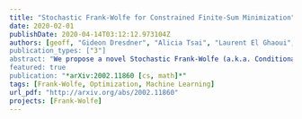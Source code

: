 ```yaml
---
title: "Stochastic Frank-Wolfe for Constrained Finite-Sum Minimization"
date: 2020-02-01
publishDate: 2020-04-14T03:12:12.973104Z
authors: [geoff, "Gideon Dresdner", "Alicia Tsai", "Laurent El Ghaoui", "Francesco Locatello", "Robert Freund", Fabian Pedregosa"]
publication_types: ["3"]
abstract: "We propose a novel Stochastic Frank-Wolfe (a.k.a. Conditional Gradient) algorithm with a fixed batch size tailored to the constrained optimization of a finite sum of smooth objectives. The design of our method hinges on a primal-dual interpretation of the Frank-Wolfe algorithm. Recent work to design stochastic variants of the Frank-Wolfe algorithm falls into two categories: algorithms with increasing batch size, and algorithms with a given, constant, batch size. The former have faster convergence rates but are impractical; the latter are practical but slower. The proposed method combines the advantages of both: it converges for unit batch size, and has faster theoretical worst-case rates than previous unit batch size algorithms. Our experiments also show faster empirical convergence than previous unit batch size methods for several tasks. Finally, we construct a stochastic estimator of the Frank-Wolfe gap. It allows us to bound the true Frank-Wolfe gap, which in the convex setting bounds the primal-dual gap in the convex case while in general is a measure of stationarity. Our gap estimator can therefore be used as a practical stopping criterion in all cases."
featured: true
publication: "*arXiv:2002.11860 [cs, math]*"
tags: [Frank-Wolfe, Optimization, Machine Learning]
url_pdf: "http://arxiv.org/abs/2002.11860"
projects: [Frank-Wolfe]
---
```


